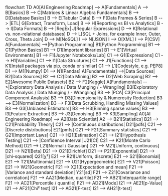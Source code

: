 flowchart TD
    A0[AI Engineering Roadmap] --> A[Fundamentals]
    A --> B[Basics]
    B --> C[Matrices & Linear Algebra Fundamentals]
    B --> D[Database Basics]
    B --> E[Tabular Data]
    B --> F[Data Frames & Series]
    B --> |ETL| G[Extract, Transform, Load]
    B --> H[Reporting vs BI vs Analytics]
    B --> I[Data Formats]
    B --> |RegEx| J[Regular Expressions]
    D --> K[Relational vs. non-relational databases]
    D --> L[SQL + Joins, for example Inner, Outer, Cross, Theta Join]
    D --> M[NoSQL]
    I --> N[JSON]
    I --> O[XML]
    I --> P[CSV]
    A[Fundamentals] -->|Python Programming| B1[Python Programming]
    B1 --> C1[Python Basics]
    B1 --> D1[Important libraries]
    B1 --> E1[Virtual Environments]
    B1 --> F1[Jupyter Notebooks/Lab]
    C1 --> G1[Expressions]
    C1 --> H1[Variables]
    C1 --> I1[Data Structures]
    C1 --> J1[Functions]
    C1 --> K1[Install packages via pip, conda or similar]
    C1 --> L1[Codestyle, e.g. PEP8]
    D1 --> M1[Numpy]
    D1 --> N1[Pandas]
    A[Fundamentals] -->|Data Sources| B2[Data Sources]
    B2 --> C2[Data Mining]
    B2 --> D2[Web Scraping]
    B2 --> E2[Awesome Public Datasets]
    B2 --> F2[Kaggle]
    A[Fundamentals] -->|Exploratory Data Analysis / Data Munging / - Wrangling| B3[Exploratory Data Analysis / Data Munging / - Wrangling]
    B3 --> |PCA| C3[Principal Component Analysis]
    B3 --> D3[Dimensionality & Numerosity Reduction]
    B3 --> E3[Normalization]
    B3 --> F3[Data Scrubbing, Handling Missing Values]
    B3 --> G3[Unbiased Estimators]
    B3 --> H3[Binning sparse values]
    B3 --> I3[Feature Extraction]
    B3 --> J3[Denoising]
    B3 --> K3[Sampling]
    A0[AI Engineering Roadmap] --> A2[Data Scientist]
    A2 --> B21[Statistics]
    B21 --> C21[Probability Theory]
    C21 --> |Continuous distributions| D21[pdfs]
    C21 --> |Discrete distributions| E21[pmfs]
    C21 --> F21[Summary statistics]
    C21 --> G21[Important Laws]
    C21 --> H21[Estimation]
    C21 --> I21[Hypothesis Testing]
    C21 --> |Confidence Interval| J21[CI]
    C21 --> K21[Monte Carlo Method]
    D21 --> L21[Normal / Gaussian]
    D21 --> M21[Uniform, continuous]
    D21 --> N21[Beta]
    D21 --> O21[Dirichlet]
    D21 --> P21[Exponential]
    D21 --> |chi-squared| Q21[χ²]
    E21 --> R21[Uniform, discrete]
    E21 --> S21[Bionomial]
    E21 --> T21[Multinomial]
    E21 --> U21[Hypergeometric]
    E21 --> V21[Poisson]
    E21 --> W21[Geometric]
    F21 --> X21[Expectation and mean]
    F21 --> |Variance and standard deviation| Y21[sd]
    F21 --> Z21[Covariance and correlation]
    F21 --> AA21[Median, quartile]
    F21 --> AB21[Interquartile range]
    F21 --> AC21[Percentile / quantile]
    F21 --> AD21[Mode]
    I21 --> AE21[p-Value]
    I21 --> AF21[Chi² test]
    I21 --> AG21[F-test]
    I21 --> AH21[t-test]